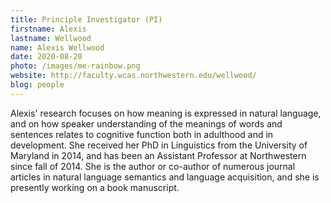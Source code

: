 ```yaml
---
title: Principle Investigator (PI)
firstname: Alexis
lastname: Wellwood
name: Alexis Wellwood
date: 2020-08-20
photo: /images/me-rainbow.png
website: http://faculty.wcas.northwestern.edu/wellwood/
blog: people
---
```


Alexis' research focuses on how meaning is expressed in natural language, and on how speaker understanding of the meanings of words and sentences relates to cognitive function both in adulthood and in development. She received her PhD in Linguistics from the University of Maryland in 2014, and has been an Assistant Professor at Northwestern since fall of 2014.  She is the author or co-author of numerous journal articles in natural language semantics and language acquisition, and she is presently working on a book manuscript. 
